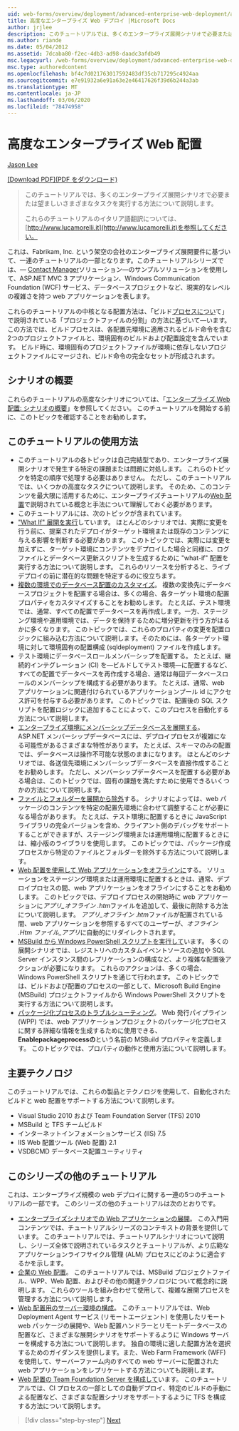 ```yaml
---
uid: web-forms/overview/deployment/advanced-enterprise-web-deployment/advanced-enterprise-web-deployment
title: 高度なエンタープライズ Web デプロイ |Microsoft Docs
author: jrjlee
description: このチュートリアルでは、多くのエンタープライズ展開シナリオで必要または望ましいさまざまなタスクを実行する方法について説明します。 イタリア語 translati の場合...
ms.author: riande
ms.date: 05/04/2012
ms.assetid: 7dcaba80-f2ec-4db3-ad98-daadc3afdb49
msc.legacyurl: /web-forms/overview/deployment/advanced-enterprise-web-deployment/advanced-enterprise-web-deployment
msc.type: authoredcontent
ms.openlocfilehash: bf4c7d021763017592483df35cb717295c4924aa
ms.sourcegitcommit: e7e91932a6e91a63e2e46417626f39d6b244a3ab
ms.translationtype: MT
ms.contentlocale: ja-JP
ms.lasthandoff: 03/06/2020
ms.locfileid: "78474958"
---
```

# <a name="advanced-enterprise-web-deployment"></a>高度なエンタープライズ Web 配置

[Jason Lee](https://github.com/jrjlee)

[[Download PDF]\(PDF をダウンロード\)](https://msdnshared.blob.core.windows.net/media/MSDNBlogsFS/prod.evol.blogs.msdn.com/CommunityServer.Blogs.Components.WeblogFiles/00/00/00/63/56/8130.DeployingWebAppsInEnterpriseScenarios.pdf)

> このチュートリアルでは、多くのエンタープライズ展開シナリオで必要または望ましいさまざまなタスクを実行する方法について説明します。
> 
> これらのチュートリアルのイタリア語翻訳については、 [http://www.lucamorelli.it](http://www.lucamorelli.it)を参照してください。

これは、Fabrikam, Inc. という架空の会社のエンタープライズ展開要件に基づいて、一連のチュートリアルの一部となります。このチュートリアルシリーズでは、&#x2014; [Contact Manager](../web-deployment-in-the-enterprise/the-contact-manager-solution.md)ソリューション&#x2014;のサンプルソリューションを使用して、ASP.NET MVC 3 アプリケーション、Windows Communication Foundation (WCF) サービス、データベースプロジェクトなど、現実的なレベルの複雑さを持つ web アプリケーションを表します。

これらのチュートリアルの中核となる配置方法は、「ビルド[プロセスについ](../web-deployment-in-the-enterprise/understanding-the-build-process.md)て」で説明されている「プロジェクトファイルの分割」の方法に基づいて&#x2014;います。この方法では、ビルドプロセスは、各配置先環境に適用されるビルド命令を含む2つのプロジェクトファイルと、環境固有のビルドおよび配置設定を含んでいます。 ビルド時に、環境固有のプロジェクトファイルが環境に依存しないプロジェクトファイルにマージされ、ビルド命令の完全なセットが形成されます。

## <a name="scenario-overview"></a>シナリオの概要

これらのチュートリアルの高度なシナリオについては、「[エンタープライズ Web 配置: シナリオの概要](../deploying-web-applications-in-enterprise-scenarios/enterprise-web-deployment-scenario-overview.md)」を参照してください。 このチュートリアルを開始する前に、このトピックを確認することをお勧めします。

## <a name="how-to-use-this-tutorial"></a>このチュートリアルの使用方法

- このチュートリアルの各トピックは自己完結型であり、エンタープライズ展開シナリオで発生する特定の課題または問題に対処します。 これらのトピックを特定の順序で処理する必要はありません。 ただし、このチュートリアルでは、いくつかの高度なタスクについて説明します。 そのため、このコンテンツを最大限に活用するために、エンタープライズチュートリアルの[Web 配置](../web-deployment-in-the-enterprise/web-deployment-in-the-enterprise.md)で説明されている概念と手法について理解しておく必要があります。
- このチュートリアルには、次のトピックが含まれています。
- ["What If" 展開を実行](performing-a-what-if-deployment.md)しています。 ほとんどのシナリオでは、実際に変更を行う前に、提案されたデプロイがターゲット環境または既存のコンテンツに与える影響を判断する必要があります。 このトピックでは、実際には変更を加えずに、ターゲット環境にコンテンツをデプロイした場合と同様に、ログファイルとデータベース更新スクリプトを生成するために "what-if" 配置を実行する方法について説明します。 これらのリソースを分析すると、ライブデプロイの前に潜在的な問題を特定するのに役立ちます。
- [複数の環境でのデータベース配置のカスタマイズ](customizing-database-deployments-for-multiple-environments.md)。 複数の変換先にデータベースプロジェクトを配置する場合は、多くの場合、各ターゲット環境の配置プロパティをカスタマイズすることをお勧めします。 たとえば、テスト環境では、通常、すべての配置でデータベースを再作成します。一方、ステージング環境や運用環境では、データを保持するために増分更新を行う方がはるかに多くなります。 このトピックでは、これらのプロパティの変更を配置ロジックに組み込む方法について説明します。そのためには、各ターゲット環境に対して環境固有の配置構成 (sqldeployment) ファイルを作成します。
- テスト環境にデータベースロールメンバーシップを配置する。 たとえば、継続的インテグレーション (CI) を&#x2014;ビルドしてテスト環境&#x2014;に配置するなど、すべての配置でデータベースを再作成する場合、通常は毎回データベースロールのメンバーシップを構成する必要があります。 たとえば、通常、web アプリケーションに関連付けられているアプリケーションプール id にアクセス許可を付与する必要があります。 このトピックでは、配置後の SQL スクリプトを配置ロジックに追加することによって、このプロセスを自動化する方法について説明します。
- [エンタープライズ環境にメンバーシップデータベースを展開する](deploying-membership-databases-to-enterprise-environments.md)。 ASP.NET メンバーシップデータベースには、デプロイプロセスが複雑になる可能性があるさまざまな特性があります。 たとえば、スキーマのみの配置では、データベースは操作不可能な状態のままになります。 ほとんどのシナリオでは、各送信先環境にメンバーシップデータベースを直接作成することをお勧めします。 ただし、メンバーシップデータベースを配置する必要がある場合は、このトピックでは、固有の課題を満たすために使用できるいくつかの方法について説明します。
- [ファイルとフォルダーを展開から除外](excluding-files-and-folders-from-deployment.md)する。 シナリオによっては、web パッケージのコンテンツを特定の配置先環境に合わせて調整することが必要になる場合があります。 たとえば、テスト環境に配置するときに JavaScript ライブラリの完全バージョンを含め、クライアント側のデバッグをサポートすることができますが、ステージング環境または運用環境に配置するときには、縮小版のライブラリを使用します。 このトピックでは、パッケージ作成プロセスから特定のファイルとフォルダーを除外する方法について説明します。
- [Web 配置を使用して Web アプリケーションをオフラインに](taking-web-applications-offline-with-web-deploy.md)する。 ソリューションをステージング環境または運用環境に配置するときは、通常、デプロイプロセスの間、web アプリケーションをオフラインにすることをお勧めします。 このトピックでは、デプロイプロセスの開始時に web アプリケーションに*アプリ\_オフライン .htm*ファイルを追加して、最後に削除する方法について説明します。 *アプリ\_オフライン .htm*ファイルが配置されている間、web アプリケーションを参照するすべてのユーザーが、*オフライン .Htm ファイル\_アプリ*に自動的にリダイレクトされます。
- [MSBuild から Windows PowerShell スクリプトを実行して](running-windows-powershell-scripts-from-msbuild-project-files.md)います。 多くの展開シナリオでは、レジストリへのカスタムイベントソースの追加や SQL Server インスタンス間のレプリケーションの構成など、より複雑な配置後アクションが必要になります。 これらのアクションは、多くの場合、Windows PowerShell スクリプトを通じて行われます。 このトピックでは、ビルドおよび配置のプロセスの一部として、Microsoft Build Engine (MSBuild) プロジェクトファイルから Windows PowerShell スクリプトを実行する方法について説明します。
- [パッケージ化プロセスのトラブルシューティング](troubleshooting-the-packaging-process.md)。 Web 発行パイプライン (WPP) では、web アプリケーションプロジェクトのパッケージ化プロセスに関する詳細な情報を生成するために使用できる、 **Enablepackageprocessの**という名前の MSBuild プロパティを定義します。 このトピックでは、プロパティの動作と使用方法について説明します。

## <a name="key-technologies"></a>主要テクノロジ

このチュートリアルでは、これらの製品とテクノロジを使用して、自動化されたビルドと web 配置をサポートする方法について説明します。

- Visual Studio 2010 および Team Foundation Server (TFS) 2010
- MSBuild と TFS チームビルド
- インターネットインフォメーションサービス (IIS) 7.5
- IIS Web 配置ツール (Web 配置) 2.1
- VSDBCMD データベース配置ユーティリティ

## <a name="other-tutorials-in-this-series"></a>このシリーズの他のチュートリアル

これは、エンタープライズ規模の web デプロイに関する一連の5つのチュートリアルの一部です。 このシリーズの他のチュートリアルは次のとおりです。

- [エンタープライズシナリオでの Web アプリケーションの展開](../deploying-web-applications-in-enterprise-scenarios/deploying-web-applications-in-enterprise-scenarios.md)。 この入門用コンテンツでは、チュートリアルシリーズのコンテキストの背景を提供しています。 このチュートリアルでは、チュートリアルシナリオについて説明し、シリーズ全体で説明されているタスクとチュートリアルが、より広範なアプリケーションライフサイクル管理 (ALM) プロセスにどのように適合するかを示します。
- [企業の Web 配置](../web-deployment-in-the-enterprise/web-deployment-in-the-enterprise.md)。 このチュートリアルでは、MSBuild プロジェクトファイル、WPP、Web 配置、およびその他の関連テクノロジについて概念的に説明します。 これらのツールを組み合わせて使用して、複雑な展開プロセスを管理する方法について説明します。
- [Web 配置用のサーバー環境の構成](../configuring-server-environments-for-web-deployment/configuring-server-environments-for-web-deployment.md)。 このチュートリアルでは、Web Deployment Agent サービス (リモートエージェント) を使用したリモート web パッケージの展開や、Web 配置ハンドラーとリモートデータベースの配置など、さまざまな展開シナリオをサポートするように Windows サーバーを構成する方法について説明します。 独自の環境に適した配置方法を選択するためのガイダンスを提供します。また、Web Farm Framework (WFF) を使用して、サーバーファーム内のすべての web サーバーに配置された web アプリケーションをレプリケートする方法についても説明します。
- [Web 配置の Team Foundation Server を構成して](../configuring-team-foundation-server-for-web-deployment/configuring-team-foundation-server-for-web-deployment.md)います。 このチュートリアルでは、CI プロセスの一部としての自動デプロイ、特定のビルドの手動による配置など、さまざまな配置シナリオをサポートするように TFS を構成する方法について説明します。

> [!div class="step-by-step"]
> [Next](performing-a-what-if-deployment.md)
